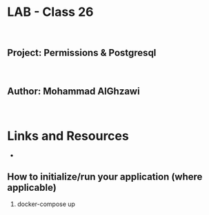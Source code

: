 # LAB - Class 26

<br>

## Project: Permissions & Postgresql

<br>

## Author: Mohammad AlGhzawi

<br>

# Links and Resources
* 

## How to initialize/run your application (where applicable)

1. docker-compose up